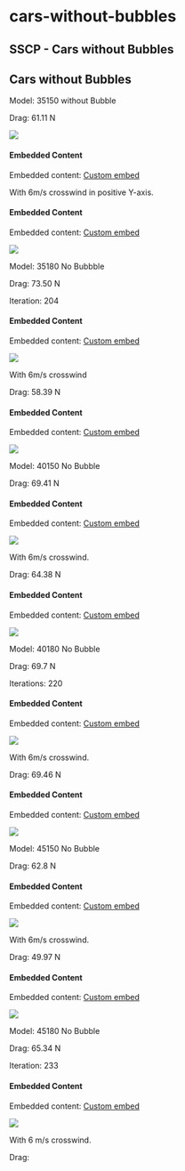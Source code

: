 # cars-without-bubbles

## SSCP - Cars without Bubbles

## Cars without Bubbles

Model: 35150 without Bubble

Drag: 61.11 N

![](../../../../../assets/image_4879a6d472.png)

#### Embedded Content

Embedded content: [Custom embed](cars-without-bubbles.md)

With 6m/s crosswind in positive Y-axis.&#x20;

#### Embedded Content

Embedded content: [Custom embed](cars-without-bubbles.md)

![](../../../../../assets/image_5cc0d877f3.png)

Model: 35180 No Bubbble

Drag: 73.50 N

Iteration: 204

#### Embedded Content

Embedded content: [Custom embed](cars-without-bubbles.md)

![](../../../../../assets/image_dbb22c65c1.png)

With 6m/s crosswind

Drag: 58.39 N&#x20;

#### Embedded Content

Embedded content: [Custom embed](cars-without-bubbles.md)

![](../../../../../assets/image_8264a5789b.png)

Model: 40150 No Bubble

Drag: 69.41 N

#### Embedded Content

Embedded content: [Custom embed](cars-without-bubbles.md)

![](../../../../../assets/image_e671e757a0.png)

With 6m/s crosswind.

Drag: 64.38 N

#### Embedded Content

Embedded content: [Custom embed](cars-without-bubbles.md)

![](../../../../../assets/image_d5576587c0.png)

Model: 40180 No Bubble

Drag: 69.7 N

Iterations: 220

#### Embedded Content

Embedded content: [Custom embed](cars-without-bubbles.md)

![](../../../../../assets/image_2ba3d84529.png)

With 6m/s crosswind.

Drag: 69.46 N

#### Embedded Content

Embedded content: [Custom embed](cars-without-bubbles.md)

![](../../../../../assets/image_cb0989f687.png)

Model: 45150 No Bubble

Drag: 62.8 N

#### Embedded Content

Embedded content: [Custom embed](cars-without-bubbles.md)

![](../../../../../assets/image_d97f1e265a.png)

With 6m/s crosswind.&#x20;

Drag: 49.97 N

#### Embedded Content

Embedded content: [Custom embed](cars-without-bubbles.md)

![](../../../../../assets/image_584231cad0.png)

Model: 45180 No Bubble

Drag: 65.34 N

Iteration: 233

#### Embedded Content

Embedded content: [Custom embed](cars-without-bubbles.md)

![](../../../../../assets/image_e48a67b705.png)

With 6 m/s crosswind.

Drag:&#x20;

